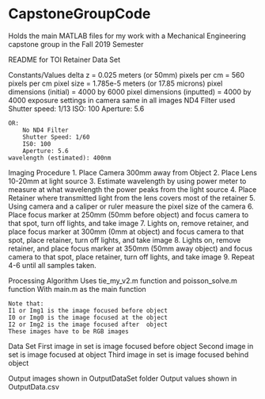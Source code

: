 # CapstoneGroupCode
Holds the main MATLAB files for my work with a Mechanical Engineering capstone group in the Fall 2019 Semester


README for TOI Retainer Data Set

Constants/Values
	delta z = 0.025 meters (or 50mm)
	pixels per cm = 560 pixels per cm
	pixel size = 1.785e-5 meters (or 17.85 microns)
	pixel dimensions (initial) = 4000 by 6000
	pixel dimensions (inputted) = 4000 by 4000
	exposure settings in camera same in all images
        	ND4 Filter used
		Shutter speed: 1/13
		ISO: 100
		Aperture: 5.6

	OR:
		No ND4 Filter
		Shutter Speed: 1/60
		IS0: 100
		Aperture: 5.6
	wavelength (estimated): 400nm

Imaging Procedure
	1. Place Camera 300mm away from Object
	2. Place Lens 10-20mm at light source
    	3. Estimate wavelength by using power meter to measure at what wavelength the power peaks from the light source 
	4. Place Retainer where transmitted light from the lens covers most of the 
	   retainer
    	5. Using camera and a caliper or ruler measure the pixel size of the camera
	6. Place focus marker at 250mm (50mm before object) and focus camera
	   to that spot, turn off lights, and take image
	7. Lights on, remove retainer, and place focus marker at 300mm (0mm at object) 
	   and focus camera to that spot, place retainer, turn off lights, and take image
	8. Lights on, remove retainer, and place focus marker at 350mm (50mm away object)
	   and focus camera to that spot, place retainer, turn off lights, and take image
	9. Repeat 4-6 until all samples taken.

Processing Algorithm
	Uses tie_my_v2.m function and poisson_solve.m function
	With main.m as the main function

	Note that:
	I1 or Img1 is the image focused before object
	I0 or Img0 is the image focused at the object
	I2 or Img2 is the image focused after  object
	These images have to be RGB images

Data Set
	First image in set is image focused before object
	Second image in set is image focused at object
	Third image in set is image focused behind object
	
Output images shown in OutputDataSet folder
Output values shown in OutputData.csv
